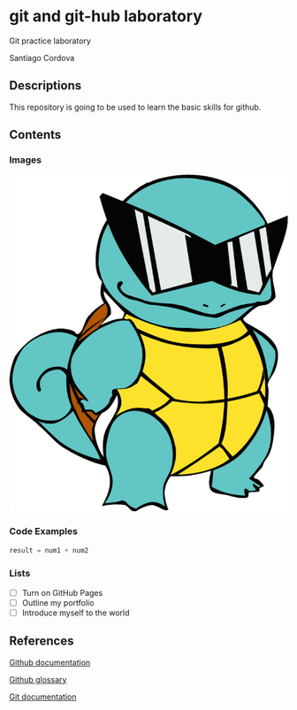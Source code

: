 # git and git-hub laboratory
Git practice laboratory

Santiago Cordova

## Descriptions
This repository is going to be used to learn the basic skills for github.

## Contents

### Images
![Photo of the pokemon squirtle that has sunglasses and has his hands of his side](coolSquirtle.png)

### Code Examples
```python
result = num1 + num2
```

### Lists
- [ ] Turn on GitHub Pages
- [ ] Outline my portfolio
- [ ] Introduce myself to the world

## References
[Github documentation](https://docs.github.com/en) 

[Github glossary](https//docs.github.com/en/get-started/learning-about-github/github-glossary)

[Git documentation](https://wallpapers.com/images/high/squirtle-sunglasses-cool-pose-gjgzdgdtizy2xynk.png)

